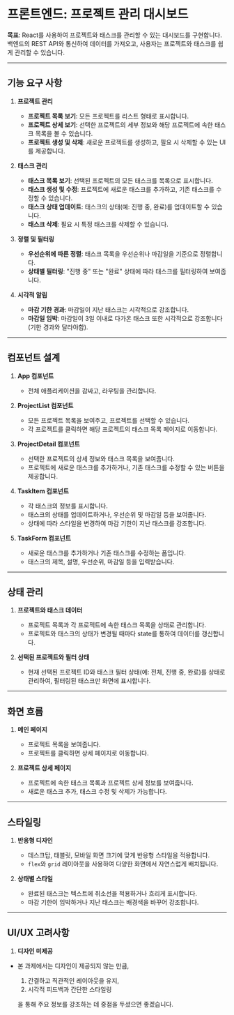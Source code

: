 # 프론트엔드: 프로젝트 관리 대시보드

**목표**: React를 사용하여 프로젝트와 태스크를 관리할 수 있는 대시보드를 구현합니다. 백엔드의 REST API와 통신하여 데이터를 가져오고, 사용자는 프로젝트와 태스크를 쉽게 관리할 수 있습니다.

---

## 기능 요구 사항

1. **프로젝트 관리**

   - **프로젝트 목록 보기**: 모든 프로젝트를 리스트 형태로 표시합니다.
   - **프로젝트 상세 보기**: 선택한 프로젝트의 세부 정보와 해당 프로젝트에 속한 태스크 목록을 볼 수 있습니다.
   - **프로젝트 생성 및 삭제**: 새로운 프로젝트를 생성하고, 필요 시 삭제할 수 있는 UI를 제공합니다.

2. **태스크 관리**

   - **태스크 목록 보기**: 선택된 프로젝트의 모든 태스크를 목록으로 표시합니다.
   - **태스크 생성 및 수정**: 프로젝트에 새로운 태스크를 추가하고, 기존 태스크를 수정할 수 있습니다.
   - **태스크 상태 업데이트**: 태스크의 상태(예: 진행 중, 완료)를 업데이트할 수 있습니다.
   - **태스크 삭제**: 필요 시 특정 태스크를 삭제할 수 있습니다.

3. **정렬 및 필터링**

   - **우선순위에 따른 정렬**: 태스크 목록을 우선순위나 마감일을 기준으로 정렬합니다.
   - **상태별 필터링**: "진행 중" 또는 "완료" 상태에 따라 태스크를 필터링하여 보여줍니다.

4. **시각적 알림**
   - **마감 기한 경과**: 마감일이 지난 태스크는 시각적으로 강조합니다.
   - **마감일 임박**: 마감일이 3일 이내로 다가온 태스크 또한 시각적으로 강조합니다(기한 경과와 달라야함).

---

## 컴포넌트 설계

1. **App 컴포넌트**

   - 전체 애플리케이션을 감싸고, 라우팅을 관리합니다.

2. **ProjectList 컴포넌트**

   - 모든 프로젝트 목록을 보여주고, 프로젝트를 선택할 수 있습니다.
   - 각 프로젝트를 클릭하면 해당 프로젝트의 태스크 목록 페이지로 이동합니다.

3. **ProjectDetail 컴포넌트**

   - 선택한 프로젝트의 상세 정보와 태스크 목록을 보여줍니다.
   - 프로젝트에 새로운 태스크를 추가하거나, 기존 태스크를 수정할 수 있는 버튼을 제공합니다.

4. **TaskItem 컴포넌트**

   - 각 태스크의 정보를 표시합니다.
   - 태스크의 상태를 업데이트하거나, 우선순위 및 마감일 등을 보여줍니다.
   - 상태에 따라 스타일을 변경하여 마감 기한이 지난 태스크를 강조합니다.

5. **TaskForm 컴포넌트**
   - 새로운 태스크를 추가하거나 기존 태스크를 수정하는 폼입니다.
   - 태스크의 제목, 설명, 우선순위, 마감일 등을 입력받습니다.

---

## 상태 관리

1. **프로젝트와 태스크 데이터**

   - 프로젝트 목록과 각 프로젝트에 속한 태스크 목록을 상태로 관리합니다.
   - 프로젝트와 태스크의 상태가 변경될 때마다 state를 통하여 데이터를 갱신합니다.

2. **선택된 프로젝트와 필터 상태**
   - 현재 선택된 프로젝트 ID와 태스크 필터 상태(예: 전체, 진행 중, 완료)를 상태로 관리하여, 필터링된 태스크만 화면에 표시합니다.

---

## 화면 흐름

1. **메인 페이지**

   - 프로젝트 목록을 보여줍니다.
   - 프로젝트를 클릭하면 상세 페이지로 이동합니다.

2. **프로젝트 상세 페이지**
   - 프로젝트에 속한 태스크 목록과 프로젝트 상세 정보를 보여줍니다.
   - 새로운 태스크 추가, 태스크 수정 및 삭제가 가능합니다.

---

## 스타일링

1. **반응형 디자인**

   - 데스크탑, 태블릿, 모바일 화면 크기에 맞게 반응형 스타일을 적용합니다.
   - `flex`와 `grid` 레이아웃을 사용하여 다양한 화면에서 자연스럽게 배치됩니다.

2. **상태별 스타일**
   - 완료된 태스크는 텍스트에 취소선을 적용하거나 흐리게 표시합니다.
   - 마감 기한이 임박하거나 지난 태스크는 배경색을 바꾸어 강조합니다.

---

## UI/UX 고려사항

1. **디자인 미제공**

- 본 과제에서는 디자인이 제공되지 않는 만큼,

  1. 간결하고 직관적인 레이아웃을 유지,
  2. 시각적 피드백과 간단한 스타일링

  을 통해 주요 정보를 강조하는 데 중점을 두셨으면 좋겠습니다.
